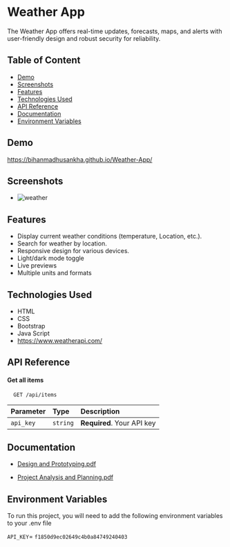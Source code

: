 
# Weather App

The Weather App offers real-time updates, forecasts, maps, and alerts with user-friendly design and robust security for reliability.
## Table of Content
- [Demo](#demo)
- [Screenshots](#screenshots)
- [Features](#features)
- [Technologies Used](#technologies)
- [API Reference](#api)
- [Documentation](#documentation)
- [Environment Variables](#environment)
  
## <a name="demo">Demo</a> 

https://bihanmadhusankha.github.io/Weather-App/


## <a name="screenshots">Screenshots</a> 
- ![weather](https://bihanmadhusankha.github.io/Weather_Application/)


## <a name="features">Features</a> 

- Display current weather conditions (temperature, Location, etc.).
- Search for weather by location.
- Responsive design for various devices.
- Light/dark mode toggle
- Live previews
- Multiple units and formats



## <a name="technologies">Technologies Used</a> 

- HTML
- CSS
- Bootstrap
- Java Script
- https://www.weatherapi.com/



## <a name="api">API Reference</a> 

#### Get all items

```http
  GET /api/items
```

| Parameter | Type     | Description                |
| :-------- | :------- | :------------------------- |
| `api_key` | `string` | **Required**. Your API key |


## <a name="documentation">Documentation</a> 

- [Design and Prototyping.pdf](https://github.com/BihanMadhusankha/Weather-App/files/14622725/Design.and.Prototyping.1.pdf)

- [Project Analysis and Planning.pdf](https://github.com/BihanMadhusankha/Weather-App/files/14622726/Project.Analysis.and.Planning.1.pdf)

## <a name="environment">Environment Variables</a> 

To run this project, you will need to add the following environment variables to your .env file

`API_KEY`= `f1850d9ec02649c4b0a84749240403`
